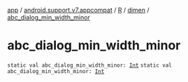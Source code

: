 [app](../../../index.md) / [android.support.v7.appcompat](../../index.md) / [R](../index.md) / [dimen](index.md) / [abc_dialog_min_width_minor](.)

# abc_dialog_min_width_minor

`static val abc_dialog_min_width_minor: `[`Int`](https://kotlinlang.org/api/latest/jvm/stdlib/kotlin/-int/index.html)
`static val abc_dialog_min_width_minor: `[`Int`](https://kotlinlang.org/api/latest/jvm/stdlib/kotlin/-int/index.html)